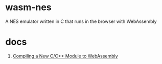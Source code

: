 # wasm-nes
A NES emulator written in C that runs in the browser with WebAssembly

# docs
1. [Compiling a New C/C++ Module to WebAssembly
](https://developer.mozilla.org/en-US/docs/WebAssembly/C_to_wasm)